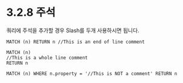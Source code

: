 # 3.2.8 주석

쿼리에 주석을 추가할 경우 Slash를 두개 사용하시면 됩니다.

```cypher
MATCH (n) RETURN n //This is an end of line comment
```

```cypher
MATCH (n)
//This is a whole line comment
RETURN n
```

```cypher
MATCH (n) WHERE n.property = '//This is NOT a comment' RETURN n
```
